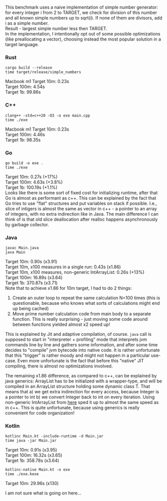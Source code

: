 This benchmark uses a naive implementation of simple number generator: for every integer i from 2 to TARGET, we check for division of this number and all known simple numbers up to sqrt(i). If none of them are divisors, add i as a simple number.  
Result - largest simple number less then TARGET.   
In the implementation, I intentionally opt out of some possible optimizations (like preallocating a vector), choosing instead the most popular solution in a target language.
### Rust
```
cargo build --release 
time target/release/simple_numbers
```
Macbook m1
Target 10m: 0.23s   
Target 100m: 4.54s   
Target 1b: 99.86s   
### C++
```
clang++ -std=c++20 -O3 -o exe main.cpp
time ./exe
```
Macbook m1
Target 10m: 0.23s   
Target 100m: 4.46s   
Target 1b: 98.35s   
### Go
```
go build -o exe .
time ./exe
```
Target 10m: 0.27s (+17%)  
Target 100m: 4.63s (+3.8%)  
Target 1b: 100.19s (+1.1%)  
Looks like there is some sort of fixed cost for initializing runtime, after that Go is almost as performant as c++. This can be explained by the fact that Go tries to use "flat" structures and put variables on stack if possible. I.e., slice of intigers is almost the same as vector in c++ - a pointer to an array of integers, with no extra indirection like in Java. The main difference I can think of is that old slice deallocation after realloc happens asynchronously by garbage collector.
### Java
```
javac Main.java
java Main
```
Target 10m: 0.90s (x3.91)   
Target 10m, x100 measures in a single run: 0.43s (x1.86)   
Target 10m, x100 measures, non-generic IntArrayList: 0.26s (+13%)  
Target 100m: 16.89s (x3.64)   
Target 1b: 370.87s (x3.71)   
Note that to achieve x1.86 for 10m target, I had to do 2 things:  
1. Create an outer loop to repeat the same calculation N=100 times (this is questionable, because who knows what sorts of calculations might end up being cached)
2. Move prime number calculation code from main body to a separate function. This is really surprising - just moving some code around between functions yielded almost x2 speed up!  

This is explained by Jit and adaptive compilation, of course. `java` call is supposed to start in "interpreter + profiling" mode that interprets jvm commands line by line and gathers some information, and after some time decides to "compile" jvm bytecode into native code. It is rather unfortunate that this "trigger" is rather moody and might not happen in a particular use-case. Even more unfortunate is the fact that before this "native" JIT compiling, there is almost no optimizations involved.  

The remaining x1.86 difference, as compared to c++, can be explained by java generics: ArrayList<Integer> has to be initialized with a wrapper-type, and will be compiled in an ArrayList structure holding some dynamic class T. That means that a) we get extra indirection for every access, because Integer is a pointer to int b) we convert Integer back to int on every iteration. Using non-generic IntArrayList from [here](https://codereview.stackexchange.com/questions/194775/high-performance-primitive-dynamic-array) sped it up to almost the same speed as in c++. This is quite unfortunate, because using generics is really convenient for code organization!  
### Kotlin
```
kotlinc Main.kt -include-runtime -d Main.jar
time java -jar Main.jar
```
Target 10m: 0.91s (x3.95)   
Target 100m: 16.32s (x3.65)    
Target 1b: 358.78s (x3.64)  
```
kotlinc-native Main.kt -o exe
time ./exe.kexe
```
Target 10m: 29.96s (x130)  

I am not sure what is going on here...